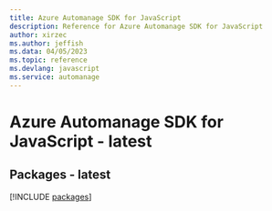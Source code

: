 ```yaml
---
title: Azure Automanage SDK for JavaScript
description: Reference for Azure Automanage SDK for JavaScript
author: xirzec
ms.author: jeffish
ms.data: 04/05/2023
ms.topic: reference
ms.devlang: javascript
ms.service: automanage
---
```

# Azure Automanage SDK for JavaScript - latest
## Packages - latest
[!INCLUDE [packages](automanage-index.md)]